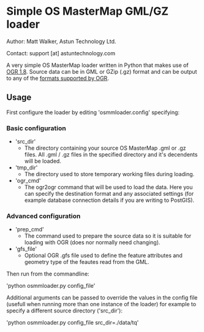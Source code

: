 # Simple OS MasterMap GML/GZ loader #

Author: Matt Walker, Astun Technology Ltd.

Contact: support [at] astuntechnology.com

A very simple OS MasterMap loader written in Python that makes use of [OGR 1.8](http://www.gdal.org/ogr/). Source data can be in GML or GZip (.gz) format and can be output to any of the [formats supported by OGR](http://www.gdal.org/ogr/ogr_formats.html).

## Usage ##

First configure the loader by editing 'osmmloader.config' specifying:

### Basic configuration ###

* 'src_dir'
  * The directory containing your source OS MasterMap .gml or .gz files. All .gml / .gz files in the specified directory and it's decendents will be loaded.
* 'tmp_dir'
  * The directory used to store temporary working files during loading.
* 'ogr_cmd'
  * The ogr2ogr command that will be used to load the data. Here you can specify the destination format and any associated settings (for example database connection details if you are writing to PostGIS).

### Advanced configuration ###

* 'prep_cmd'
  * The command used to prepare the source data so it is suitable for loading with OGR (does nor normally need changing).
* 'gfs_file'
  * Optional OGR .gfs file used to define the feature attributes and geometry type of the feautes read from the GML.

Then run from the commandline:

'python osmmloader.py config_file'

Additional arguments can be passed to override the values in the config file (usefull when running more than one instance of the loader) for example to specify a different source directory ('src_dir'):

'python osmmloader.py config_file src_dir=./data/tq'
